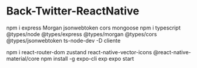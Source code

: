 # Back-Twitter-ReactNative
npm i express Morgan jsonwebtoken cors mongoose 
npm i typescript @types/node @types/express @types/morgan @types/cors @types/jsonwebtoken ts-node-dev -D
cliente

npm i react-router-dom zustand react-native-vector-icons @react-native-material/core
npm install -g expo-cli exp
expo start
